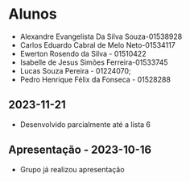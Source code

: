 # Alunos

* Alexandre Evangelista Da Silva Souza-01538928
* Carlos Eduardo Cabral de Melo Neto-01534117
* Ewerton Rosendo da Silva - 01510422
* Isabelle de Jesus Simões Ferreira-01533745
* Lucas Souza Pereira - 01224070;
* Pedro Henrique Félix da Fonseca - 01528288

## 2023-11-21

* Desenvolvido parcialmente até a lista 6

## Apresentação - 2023-10-16

* Grupo já realizou apresentação
